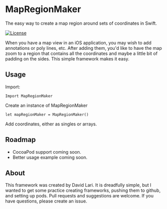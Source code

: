 # MapRegionMaker
The easy way to create a map region around sets of coordinates in Swift.

[![License](https://img.shields.io/cocoapods/l/BadgeSwift.svg?style=flat)](/LICENSE)

When you have a map view in an iOS application, you may wish to add annotations or poly lines, etc. After adding them, you'd like to have the map zoom to a region that contains all the coordinates and maybe a little bit of padding on the sides. This simple framework makes it easy.

## Usage

Import:

```
Import MapRegionMaker
```

Create an instance of MapRegionMaker

```
let mapRegionMaker = MapRegionMaker()
```

Add coordinates, either as singles or arrays.

## Roadmap

* CocoaPod support coming soon.
* Better usage example coming soon.

## About

This framework was created by David Lari. It is dreadfully simple, but I wanted to get some practice creating frameworks, pushing them to github, and setting up pods. Pull requests and suggestions are welcome. If you have questions, please create an issue.
